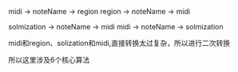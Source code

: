 midi -> noteName -> region
region -> noteName -> midi

solmization -> noteName -> midi
midi -> noteName -> solmization

midi和region、solization和midi,直接转换太过复杂，所以进行二次转换

所以这里涉及6个核心算法

